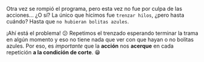  Otra vez se rompió el programa, pero esta vez no fue por culpa de las acciones... ¿O sí? La único que hicimos fue `trenzar hilos`, ¿pero hasta cuándo? Hasta que `no hubieran bolitas azules`. 

¡Ahí está el problema! :confused: Repetimos el trenzado esperando terminar la trama en algún momento y eso no tiene nada que ver con que hayan o no bolitas azules. Por eso, es _importante_ que la **acción** nos **acerque** en cada repetición **a la condición de corte**. :grin: